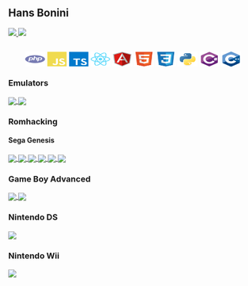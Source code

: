 ## Hans Bonini
 <div>
  <a href="https://github.com/hansbonini">
  <img height="180em" src="https://github-readme-stats.vercel.app/api?username=hansbonini&show_icons=true&theme=gruvbox&include_all_commits=true&count_private=true" />
  <img height="180em" src="https://github-readme-stats.vercel.app/api/top-langs/?username=hansbonini&layout=compact&langs_count=7&theme=gruvbox" />
 </a>
</div>

##

<div style="display: inline_block; text-align: center">
  <img align="center" alt="PHP" height="30" width="40" src="https://raw.githubusercontent.com/devicons/devicon/master/icons/php/php-plain.svg" />
  <img align="center" alt="Javascript" height="30" width="40" src="https://raw.githubusercontent.com/devicons/devicon/master/icons/javascript/javascript-plain.svg" />
  <img align="center" alt="Typescript" height="30" width="40" src="https://raw.githubusercontent.com/devicons/devicon/master/icons/typescript/typescript-plain.svg">
  <img align="center" alt="React" height="30" width="40" src="https://raw.githubusercontent.com/devicons/devicon/master/icons/react/react-original.svg" />
  <img align="center" alt="Angular" height="30" width="40" src="https://raw.githubusercontent.com/devicons/devicon/master/icons/angularjs/angularjs-original.svg" />
  <img align="center" alt="HTML" height="30" width="40" src="https://raw.githubusercontent.com/devicons/devicon/master/icons/html5/html5-original.svg" />
  <img align="center" alt="CSS" height="30" width="40" src="https://raw.githubusercontent.com/devicons/devicon/master/icons/css3/css3-original.svg" />
  <img align="center" alt="Python" height="30" width="40" src="https://raw.githubusercontent.com/devicons/devicon/master/icons/python/python-original.svg" />
  <img align="center" alt="CSharp" height="30" width="40" src="https://raw.githubusercontent.com/devicons/devicon/master/icons/csharp/csharp-original.svg" />
  <img align="center" alt="CPP" height="30" width="40" src="https://raw.githubusercontent.com/devicons/devicon/master/icons/cplusplus/cplusplus-original.svg" />
</div>

### Emulators

<a href="https://github.com/hansbonini/kaiser">
  <img align="center" src="https://github-readme-stats.vercel.app/api/pin/?username=hansbonini&repo=kaiser&theme=gruvbox" />
</a>

<a href="https://github.com/hansbonini/pynes-dev">
  <img align="center" src="https://github-readme-stats.vercel.app/api/pin/?username=hansbonini&repo=pynes-dev&theme=gruvbox" />
</a>

### Romhacking
#### Sega Genesis

<a href="https://github.com/hansbonini/smd_rolling_thunder_2">
  <img align="center" src="https://github-readme-stats.vercel.app/api/pin/?username=hansbonini&repo=smd_alteredbeast&theme=gruvbox" />
</a>

<a href="https://github.com/hansbonini/smd_beyondoasis">
  <img align="center" src="https://github-readme-stats.vercel.app/api/pin/?username=hansbonini&repo=smd_beyondoasis&theme=gruvbox" />
</a>

<a href="https://github.com/hansbonini/smd_castlevania_bloodlines">
  <img align="center" src="https://github-readme-stats.vercel.app/api/pin/?username=hansbonini&repo=smd_castlevania_bloodlines&theme=gruvbox" />
</a>

<a href="https://github.com/hansbonini/smd_phantasy_star_3">
  <img align="center" src="https://github-readme-stats.vercel.app/api/pin/?username=hansbonini&repo=smd_phantasy_star_3&theme=gruvbox" />
</a>

<a href="https://github.com/hansbonini/smd_swordofvermilion">
  <img align="center" src="https://github-readme-stats.vercel.app/api/pin/?username=hansbonini&repo=smd_swordofvermilion&theme=gruvbox" />
</a>

<a href="https://github.com/hansbonini/smd_rolling_thunder_2">
  <img align="center" src="https://github-readme-stats.vercel.app/api/pin/?username=hansbonini&repo=smd_rolling_thunder_2&theme=gruvbox" />
</a>

### Game Boy Advanced

<a href="https://github.com/hansbonini/gba_spiderman_3">
  <img align="center" src="https://github-readme-stats.vercel.app/api/pin/?username=hansbonini&repo=gba_spiderman_3&theme=gruvbox" />
</a>

<a href="https://github.com/hansbonini/gba_pokemon_emerald">
  <img align="center" src="https://github-readme-stats.vercel.app/api/pin/?username=hansbonini&repo=gba_pokemon_emerald&theme=gruvbox" />
</a>

### Nintendo DS

<a href="https://github.com/hansbonini/nds_professor_layton">
  <img align="center" src="https://github-readme-stats.vercel.app/api/pin/?username=hansbonini&repo=nds_professor_layton&theme=gruvbox" />
</a>

### Nintendo Wii
<a href="https://github.com/hansbonini/-WII-Bomberman-JP-">
  <img align="center" src="https://github-readme-stats.vercel.app/api/pin/?username=hansbonini&repo=-WII-Bomberman-JP-&theme=gruvbox" />
</a>


